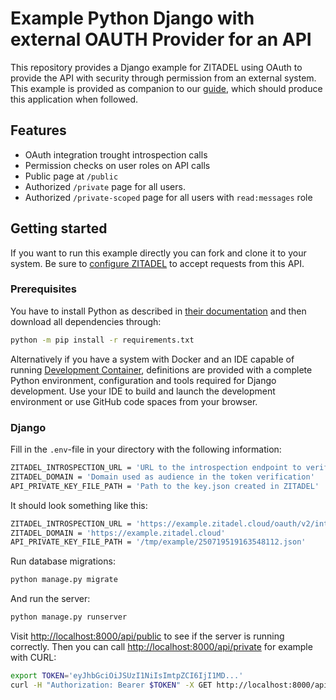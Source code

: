 # Example Python Django with external OAUTH Provider for an API

This repository provides a Django example for ZITADEL using OAuth to provide the API with security through permission from an external system.
This example is provided as companion to our [guide](https://zitadel.com/docs/examples/secure-api/django),
which should produce this application when followed.

## Features

- OAuth integration trought introspection calls
- Permission checks on user roles on API calls
- Public page at `/public`
- Authorized `/private` page for all users.
- Authorized `/private-scoped` page for all users with `read:messages` role

## Getting started

If you want to run this example directly you can fork and clone it to your system.
Be sure to [configure ZITADEL](https://zitadel.com/docs/examples/secure-api/django#zitadel-setup) to accept requests from this API.

### Prerequisites

You have to install Python as described in [their documentation](https://wiki.python.org/moin/BeginnersGuide/Download) and then download all dependencies through:

```bash
python -m pip install -r requirements.txt
```

Alternatively if you have a system with Docker and an IDE capable of running [Development Container](https://containers.dev/),
definitions are provided with a complete Python environment, configuration and tools required for Django development.
Use your IDE to build and launch the development environment or use GitHub code spaces from your browser.

### Django

Fill in the `.env`-file in your directory with the following information:

```bash
ZITADEL_INTROSPECTION_URL = 'URL to the introspection endpoint to verify the provided token'
ZITADEL_DOMAIN = 'Domain used as audience in the token verification'
API_PRIVATE_KEY_FILE_PATH = 'Path to the key.json created in ZITADEL'
```

It should look something like this:

```bash
ZITADEL_INTROSPECTION_URL = 'https://example.zitadel.cloud/oauth/v2/introspect'
ZITADEL_DOMAIN = 'https://example.zitadel.cloud'
API_PRIVATE_KEY_FILE_PATH = '/tmp/example/250719519163548112.json'
```

Run database migrations:

```bash
python manage.py migrate
```

And run the server:

```bash
python manage.py runserver
```

Visit [http://localhost:8000/api/public](http://localhost:8000/api/public) to see if the server is running correctly.
Then you can call [http://localhost:8000/api/private](http://localhost:8000/api/private) for example with CURL:

```bash
export TOKEN='eyJhbGciOiJSUzI1NiIsImtpZCI6IjI1MD...'
curl -H "Authorization: Bearer $TOKEN" -X GET http://localhost:8000/api/private
```
